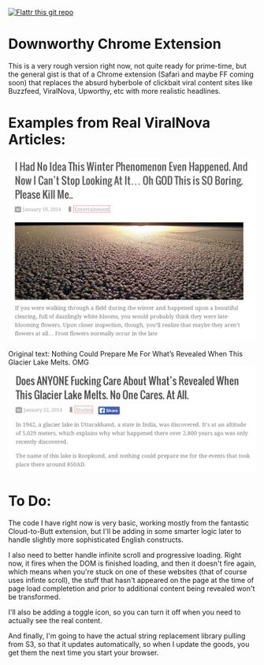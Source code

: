 [![Flattr this git repo](http://api.flattr.com/button/flattr-badge-large.png)](https://flattr.com/submit/auto?user_id=snipe&url=http://github.com/snipe/downworthy&title=Downworthy&language=&tags=github&category=software)

Downworthy Chrome Extension
==========
This is a very rough version right now, not quite ready for prime-time, but the general 
gist is that of a Chrome extension (Safari and maybe FF coming soon) that replaces the absurd hyberbole of clickbait viral content sites like Buzzfeed, ViralNova, Upworthy, etc with more realistic headlines. 

Examples from Real ViralNova Articles:
====

![Alt text](/images/article.png?raw=true "Sample Screenshot") 

Original text: Nothing Could Prepare Me For What’s Revealed When This Glacier Lake Melts. OMG
![Original Title: Nothing Could Prepare Me For What’s Revealed When This Glacier Lake Melts. OMG](/images/lake.png?raw=true "Nothing Could Prepare Me For What’s Revealed When This Glacier Lake Melts. OMG") 

To Do:
====
The code I have right now is very basic, working mostly from the fantastic Cloud-to-Butt extension, but I'll be adding in some smarter logic later to handle slightly more sophisticated English constructs. 

I also need to better handle infinite scroll and progressive loading. Right now, it fires when the DOM is finished loading, and then it doesn't fire again, which means when you're stuck on one of these websites (that of course uses infinte scroll), the stuff that hasn't appeared on the page at the time of page load completetion and prior to additional content being revealed won't be transformed. 

I'll also be adding a toggle icon, so you can turn it off when you need to actually see the real content. 

And finally, I'm going to have the actual string replacement library pulling from S3, so that it updates automatically, so when I update the goods, you get them the next time you start your browser.
